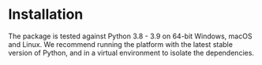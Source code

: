 # Installation

The package is tested against Python 3.8 - 3.9 on 64-bit Windows, macOS and Linux. 
We recommend running the platform with the latest stable version of Python, and 
in a virtual environment to isolate the dependencies.
